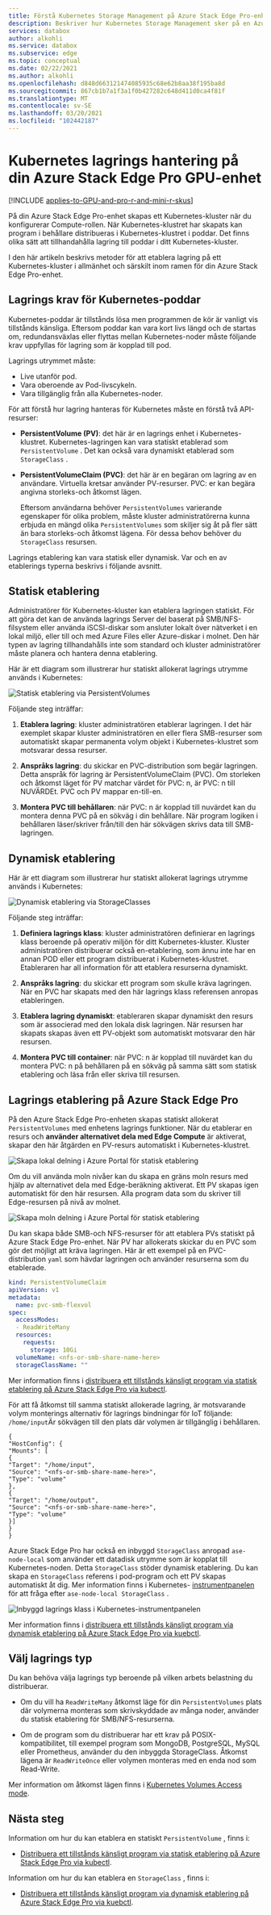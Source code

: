 ```yaml
---
title: Förstå Kubernetes Storage Management på Azure Stack Edge Pro-enhet | Microsoft Docs
description: Beskriver hur Kubernetes Storage Management sker på en Azure Stack Edge Pro-enhet.
services: databox
author: alkohli
ms.service: databox
ms.subservice: edge
ms.topic: conceptual
ms.date: 02/22/2021
ms.author: alkohli
ms.openlocfilehash: d848d663121474085935c68e62b8aa38f195ba8d
ms.sourcegitcommit: 867cb1b7a1f3a1f0b427282c648d411d0ca4f81f
ms.translationtype: MT
ms.contentlocale: sv-SE
ms.lasthandoff: 03/20/2021
ms.locfileid: "102442187"
---
```

# <a name="kubernetes-storage-management-on-your-azure-stack-edge-pro-gpu-device"></a>Kubernetes lagrings hantering på din Azure Stack Edge Pro GPU-enhet

[!INCLUDE [applies-to-GPU-and-pro-r-and-mini-r-skus](../../includes/azure-stack-edge-applies-to-gpu-pro-r-mini-r-sku.md)]

På din Azure Stack Edge Pro-enhet skapas ett Kubernetes-kluster när du konfigurerar Compute-rollen. När Kubernetes-klustret har skapats kan program i behållare distribueras i Kubernetes-klustret i poddar. Det finns olika sätt att tillhandahålla lagring till poddar i ditt Kubernetes-kluster. 

I den här artikeln beskrivs metoder för att etablera lagring på ett Kubernetes-kluster i allmänhet och särskilt inom ramen för din Azure Stack Edge Pro-enhet. 

## <a name="storage-requirements-for-kubernetes-pods"></a>Lagrings krav för Kubernetes-poddar

Kubernetes-poddar är tillstånds lösa men programmen de kör är vanligt vis tillstånds känsliga. Eftersom poddar kan vara kort livs längd och de startas om, redundansväxlas eller flyttas mellan Kubernetes-noder måste följande krav uppfyllas för lagring som är kopplad till pod. 

Lagrings utrymmet måste:

- Live utanför pod.
- Vara oberoende av Pod-livscykeln.
- Vara tillgänglig från alla Kubernetes-noder.

För att förstå hur lagring hanteras för Kubernetes måste en förstå två API-resurser: 

- **PersistentVolume (PV)**: det här är en lagrings enhet i Kubernetes-klustret. Kubernetes-lagringen kan vara statiskt etablerad som `PersistentVolume` . Det kan också vara dynamiskt etablerad som  `StorageClass` .

- **PersistentVolumeClaim (PVC)**: det här är en begäran om lagring av en användare. Virtuella kretsar använder PV-resurser. PVC: er kan begära angivna storleks-och åtkomst lägen. 

    Eftersom användarna behöver `PersistentVolumes` varierande egenskaper för olika problem, måste kluster administratörerna kunna erbjuda en mängd olika `PersistentVolumes` som skiljer sig åt på fler sätt än bara storleks-och åtkomst lägena. För dessa behov behöver du `StorageClass` resursen.

Lagrings etablering kan vara statisk eller dynamisk. Var och en av etablerings typerna beskrivs i följande avsnitt.

## <a name="static-provisioning"></a>Statisk etablering

Administratörer för Kubernetes-kluster kan etablera lagringen statiskt. För att göra det kan de använda lagrings Server del baserat på SMB/NFS-filsystem eller använda iSCSI-diskar som ansluter lokalt över nätverket i en lokal miljö, eller till och med Azure Files eller Azure-diskar i molnet. Den här typen av lagring tillhandahålls inte som standard och kluster administratörer måste planera och hantera denna etablering. 
 
Här är ett diagram som illustrerar hur statiskt allokerat lagrings utrymme används i Kubernetes: 

![Statisk etablering via PersistentVolumes](./media/azure-stack-edge-gpu-kubernetes-storage/static-provisioning-persistent-volumes-1.png)

Följande steg inträffar: 

1. **Etablera lagring**: kluster administratören etablerar lagringen. I det här exemplet skapar kluster administratören en eller flera SMB-resurser som automatiskt skapar permanenta volym objekt i Kubernetes-klustret som motsvarar dessa resurser. 

1. **Anspråks lagring**: du skickar en PVC-distribution som begär lagringen. Detta anspråk för lagring är PersistentVolumeClaim (PVC). Om storleken och åtkomst läget för PV matchar värdet för PVC: n, är PVC: n till NUVÄRDEt. PVC och PV mappar en-till-en.

1. **Montera PVC till behållaren**: när PVC: n är kopplad till nuvärdet kan du montera denna PVC på en sökväg i din behållare. När program logiken i behållaren läser/skriver från/till den här sökvägen skrivs data till SMB-lagringen.
 

## <a name="dynamic-provisioning"></a>Dynamisk etablering

Här är ett diagram som illustrerar hur statiskt allokerat lagrings utrymme används i Kubernetes: 

![Dynamisk etablering via StorageClasses](./media/azure-stack-edge-gpu-kubernetes-storage/dynamic-provisioning-storage-classes-1.png)

Följande steg inträffar: 

1. **Definiera lagrings klass**: kluster administratören definierar en lagrings klass beroende på operativ miljön för ditt Kubernetes-kluster. Kluster administratören distribuerar också en-etablering, som ännu inte har en annan POD eller ett program distribuerat i Kubernetes-klustret. Etableraren har all information för att etablera resurserna dynamiskt.  

1. **Anspråks lagring**: du skickar ett program som skulle kräva lagringen. När en PVC har skapats med den här lagrings klass referensen anropas etableringen. 

1. **Etablera lagring dynamiskt**: etableraren skapar dynamiskt den resurs som är associerad med den lokala disk lagringen. När resursen har skapats skapas även ett PV-objekt som automatiskt motsvarar den här resursen.

1. **Montera PVC till container**: när PVC: n är kopplad till nuvärdet kan du montera PVC: n på behållaren på en sökväg på samma sätt som statisk etablering och läsa från eller skriva till resursen.


## <a name="storage-provisioning-on-azure-stack-edge-pro"></a>Lagrings etablering på Azure Stack Edge Pro

På den Azure Stack Edge Pro-enheten skapas statiskt allokerat `PersistentVolumes` med enhetens lagrings funktioner. När du etablerar en resurs och **använder alternativet dela med Edge Compute** är aktiverat, skapar den här åtgärden en PV-resurs automatiskt i Kubernetes-klustret.

![Skapa lokal delning i Azure Portal för statisk etablering](./media/azure-stack-edge-gpu-kubernetes-storage/static-provisioning-azure-portal-1.png)

Om du vill använda moln nivåer kan du skapa en gräns moln resurs med hjälp av alternativet dela med Edge-beräkning aktiverat. Ett PV skapas igen automatiskt för den här resursen. Alla program data som du skriver till Edge-resursen på nivå av molnet. 

![Skapa moln delning i Azure Portal för statisk etablering](./media/azure-stack-edge-gpu-kubernetes-storage/static-provisioning-azure-portal-2.png)

Du kan skapa både SMB-och NFS-resurser för att etablera PVs statiskt på Azure Stack Edge Pro-enhet. När PV har allokerats skickar du en PVC som gör det möjligt att kräva lagringen. Här är ett exempel på en PVC-distribution `yaml` som hävdar lagringen och använder resurserna som du etablerade.


```yml
kind: PersistentVolumeClaim 
apiVersion: v1 
metadata: 
  name: pvc-smb-flexvol 
spec: 
  accessModes: 
  - ReadWriteMany 
  resources: 
    requests: 
      storage: 10Gi 
  volumeName: <nfs-or-smb-share-name-here> 
  storageClassName: ""
```

Mer information finns i [distribuera ett tillstånds känsligt program via statisk etablering på Azure Stack Edge Pro via kubectl](azure-stack-edge-gpu-deploy-stateful-application-static-provision-kubernetes.md).

För att få åtkomst till samma statiskt allokerade lagring, är motsvarande volym monterings alternativ för lagrings bindningar för IoT följande: `/home/input`Är sökvägen till den plats där volymen är tillgänglig i behållaren.

```
{
"HostConfig": {
"Mounts": [
{
"Target": "/home/input",
"Source": "<nfs-or-smb-share-name-here>",
"Type": "volume"
},
{
"Target": "/home/output",
"Source": "<nfs-or-smb-share-name-here>",
"Type": "volume"
}]
}
}
```

Azure Stack Edge Pro har också en inbyggd `StorageClass` anropad `ase-node-local` som använder ett datadisk utrymme som är kopplat till Kubernetes-noden. Detta `StorageClass` stöder dynamisk etablering. Du kan skapa en `StorageClass` referens i pod-program och ett PV skapas automatiskt åt dig. Mer information finns i Kubernetes- [instrumentpanelen](azure-stack-edge-gpu-monitor-kubernetes-dashboard.md) för att fråga efter `ase-node-local StorageClass` .

![Inbyggd lagrings klass i Kubernetes-instrumentpanelen](./media/azure-stack-edge-gpu-kubernetes-storage/dynamic-provisioning-builtin-storage-class-1.png)

Mer information finns i [distribuera ett tillstånds känsligt program via dynamisk etablering på Azure Stack Edge Pro via kuebctl](azure-stack-edge-gpu-deploy-stateful-application-dynamic-provision-kubernetes.md).

## <a name="choose-storage-type"></a>Välj lagrings typ

Du kan behöva välja lagrings typ beroende på vilken arbets belastning du distribuerar. 

- Om du vill ha `ReadWriteMany` åtkomst läge för din `PersistentVolumes` plats där volymerna monteras som skrivskyddade av många noder, använder du statisk etablering för SMB/NFS-resurserna.

- Om de program som du distribuerar har ett krav på POSIX-kompatibilitet, till exempel program som MongoDB, PostgreSQL, MySQL eller Prometheus, använder du den inbyggda StorageClass. Åtkomst lägena är `ReadWriteOnce` eller volymen monteras med en enda nod som Read-Write. 


Mer information om åtkomst lägen finns i [Kubernetes Volumes Access mode](https://kubernetes.io/docs/concepts/storage/persistent-volumes/#access-modes).


## <a name="next-steps"></a>Nästa steg

Information om hur du kan etablera en statiskt `PersistentVolume` , finns i:

- [Distribuera ett tillstånds känsligt program via statisk etablering på Azure Stack Edge Pro via kubectl](azure-stack-edge-gpu-deploy-stateful-application-static-provision-kubernetes.md).

Information om hur du kan etablera en `StorageClass` , finns i:

- [Distribuera ett tillstånds känsligt program via dynamisk etablering på Azure Stack Edge Pro via kuebctl](azure-stack-edge-gpu-deploy-stateful-application-dynamic-provision-kubernetes.md).
